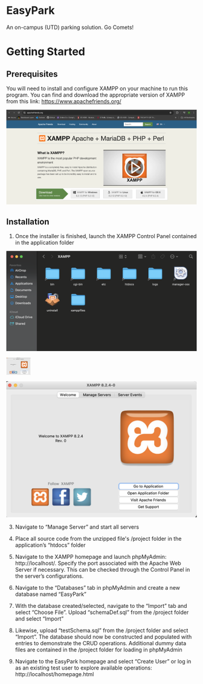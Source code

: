 # EasyPark
An on-campus (UTD) parking solution. Go Comets!

# Getting Started 
## Prerequisites 

You will need to install and configure XAMPP on your machine to run this program. You can find and download the appropriate version of XAMPP from this link: https://www.apachefriends.org/

![xampp](data/xampp.png)

## Installation 

1. Once the installer is finished, launch the XAMPP Control Panel contained in the application folder 

![folder](data/app_folder.png)

<img src="data/launch_xampp.png" width="64"/>

![launch](data/launch_xampp.png)

3. Navigate to “Manage Server” and start all servers 

4. Place all source code from the unzipped file's /project folder in the application’s “htdocs” folder 

5. Navigate to the XAMPP homepage and launch phpMyAdmin: http://localhost/.
Specify the port associated with the Apache Web Server if necessary. This can be checked through the Control Panel in the server’s configurations.

6. Navigate to the “Databases” tab in phpMyAdmin and create a new database named “EasyPark”

7. With the database created/selected, navigate to the “Import” tab and select “Choose File”. Upload “schemaDef.sql” from the /project folder and select “Import”

8. Likewise, upload “testSchema.sql” from the /project folder and select “Import”. The database should now be constructed and populated with entries to demonstrate the CRUD operations. Additional dummy data files are contained in the /project folder for loading in phpMyAdmin

9. Navigate to the EasyPark homepage and select “Create User” or log in as an existing test user to explore available operations: http://localhost/homepage.html
